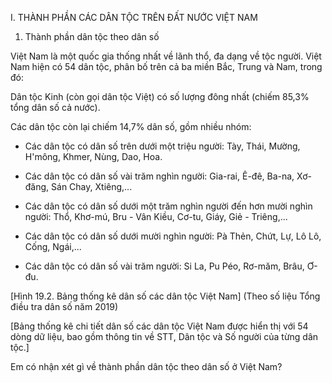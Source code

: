 I. THÀNH PHẦN CÁC DÂN TỘC TRÊN ĐẤT NƯỚC VIỆT NAM

1. Thành phần dân tộc theo dân số

Việt Nam là một quốc gia thống nhất về lãnh thổ, đa dạng về tộc người. Việt Nam hiện có 54 dân tộc, phân bố trên cả ba miền Bắc, Trung và Nam, trong đó:

Dân tộc Kinh (còn gọi dân tộc Việt) có số lượng đông nhất (chiếm 85,3% tổng dân số cả nước).

Các dân tộc còn lại chiếm 14,7% dân số, gồm nhiều nhóm:

- Các dân tộc có dân số trên dưới một triệu người: Tày, Thái, Mường, H'mông, Khmer, Nùng, Dao, Hoa.

- Các dân tộc có dân số vài trăm nghìn người: Gia-rai, Ê-đê, Ba-na, Xơ-đăng, Sán Chay, Xtiêng,...

- Các dân tộc có dân số dưới một trăm nghìn người đến hơn mười nghìn người: Thổ, Khơ-mú, Bru - Vân Kiều, Cơ-tu, Giáy, Giẻ - Triêng,...

- Các dân tộc có dân số dưới mười nghìn người: Pà Thẻn, Chứt, Lự, Lô Lô, Cống, Ngái,...

- Các dân tộc có dân số vài trăm người: Si La, Pu Péo, Rơ-măm, Brâu, Ơ-đu.

[Hình 19.2. Bảng thống kê dân số các dân tộc Việt Nam]
(Theo số liệu Tổng điều tra dân số năm 2019)

[Bảng thống kê chi tiết dân số các dân tộc Việt Nam được hiển thị với 54 dòng dữ liệu, bao gồm thông tin về STT, Dân tộc và Số người của từng dân tộc.]

Em có nhận xét gì về thành phần dân tộc theo dân số ở Việt Nam?